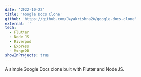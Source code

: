 ```yaml
---
date: '2022-10-22'
title: 'Google Docs Clone'
github: 'https://github.com/Jayakrishna20/google-docs-clone'
external: ''
tech:
  - Flutter
  - Node JS
  - Riverpod
  - Express
  - MongoDB
showInProjects: true
---
```


A simple Google Docs clone built with Flutter and Node JS.
